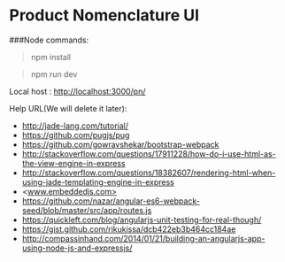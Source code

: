 # Product Nomenclature UI

###Node commands:

>npm install

>npm run dev

Local host : <http://localhost:3000/pn/>

Help URL(We will delete it later):
* <http://jade-lang.com/tutorial/>
* <https://github.com/pugjs/pug>
* <https://github.com/gowravshekar/bootstrap-webpack>
* <http://stackoverflow.com/questions/17911228/how-do-i-use-html-as-the-view-engine-in-express>
* <http://stackoverflow.com/questions/18382607/rendering-html-when-using-jade-templating-engine-in-express>
* <www.embeddedjs.com>
* <https://github.com/nazar/angular-es6-webpack-seed/blob/master/src/app/routes.js>
* <https://quickleft.com/blog/angularjs-unit-testing-for-real-though/>
* <https://gist.github.com/rikukissa/dcb422eb3b464cc184ae>
* <http://compassinhand.com/2014/01/21/building-an-angularjs-app-using-node-js-and-expressjs/>